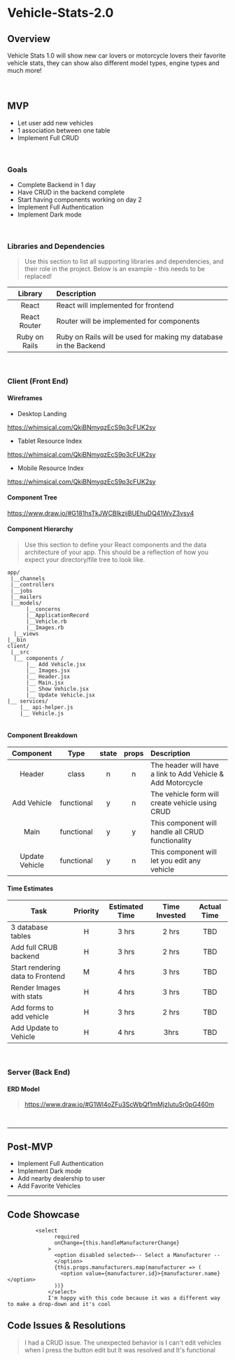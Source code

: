 # Vehicle-Stats-2.0
## Overview

Vehicle Stats 1.0 will show new car lovers or motorcycle lovers their favorite vehicle stats, they can show also different model types, engine types and much more! 


<br>

## MVP

- Let user add new vehicles 
- 1 association between one table
- Implement Full CRUD  

<br>

### Goals

- Complete Backend in 1 day
- Have CRUD in the backend complete
- Start having components working on day 2
- Implement Full Authentication
- Implement Dark mode

<br>

### Libraries and Dependencies

> Use this section to list all supporting libraries and dependencies, and their role in the project. Below is an example - this needs to be replaced!

|     Library      | Description                                |
| :--------------: | :----------------------------------------- |
|      React       |    React will implemented for frontend     |
|   React Router   |  Router will be implemented for components |
| Ruby  on Rails   | Ruby on Rails will be used for making my database in the Backend|

<br>

### Client (Front End)

#### Wireframes

- Desktop Landing

https://whimsical.com/QkiBNmyqzEcS9p3cFUK2sy

- Tablet Resource Index

https://whimsical.com/QkiBNmyqzEcS9p3cFUK2sy

- Mobile Resource Index

https://whimsical.com/QkiBNmyqzEcS9p3cFUK2sy

#### Component Tree

https://www.draw.io/#G181hsTkJWCBIkzijBUEhuDQ41WvZ3vsy4

#### Component Hierarchy

> Use this section to define your React components and the data architecture of your app. This should be a reflection of how you expect your directory/file tree to look like. 

``` structure
app/
 |__channels
 |__controllers
 |__jobs
 |__mailers
 |__models/
      |__concerns
      |__ApplicationRecord
      |__Vehicle.rb
      |__Images.rb
  |__views
|__bin
client/
 |__src
  |__ components /
      |__ Add Vehicle.jsx
      |__ Images.jsx
      |__ Header.jsx
      |__ Main.jsx
      |__ Show Vehicle.jsx
      |__ Update Vehicle.jsx
|__ services/
    |__ api-helper.js
    |__ Vehicle.js
      

```

#### Component Breakdown

|  Component   |    Type    | state | props | Description                                                      |
| :----------: | :--------: | :---: | :---: | :--------------------------------------------------------------- |
|    Header    |   class    |   n   |   n   | The header will have a link to Add Vehicle & Add Motorcycle      |
|  Add Vehicle | functional |   y   |   n   | The vehicle form will create vehicle using CRUD                  |
|     Main     | functional |   y   |   y   | This component will handle all CRUD functionality                |
|Update Vehicle| functional |   y   |   n   | This component will let you edit any vehicle                     |

#### Time Estimates

| Task                | Priority | Estimated Time | Time Invested | Actual Time |
| ------------------- | :------: | :------------: | :-----------: | :---------: |
| 3 database tables   |    H     |     3 hrs      |     2 hrs     |     TBD     |
|Add full CRUB backend|    H     |     3 hrs      |     2 hrs     |     TBD     |
|Start rendering data to Frontend |    M     |     4 hrs      |     3 hrs     |     TBD     |
|Render Images with stats|    H     |     4 hrs      |     3 hrs     |     TBD     |
|Add forms to add vehicle|    H     |     3 hrs      |     2 hrs     |     TBD     |
|Add Update to Vehicle|    H     |     4 hrs      |     3hrs     |     TBD     |


<br>

### Server (Back End)

#### ERD Model

> https://www.draw.io/#G1Wl4oZFu3ScWbQf1mMjzIutuSr0pG460m

<br>

***

## Post-MVP

- Implement Full Authentication
- Implement Dark mode
- Add nearby dealership to user
- Add Favorite Vehicles

***

## Code Showcase

 ```
          <select
                required
                onChange={this.handleManufacturerChange}
              >
                <option disabled selected>-- Select a Manufacturer --
                </option>
                {this.props.manufacturers.map(manufacturer => (
                  <option value={manufacturer.id}>{manufacturer.name}</option>
                ))}
              </select>
              I'm happy with this code because it was a different way to make a drop-down and it's cool
  ```

## Code Issues & Resolutions

> I had a CRUD issue. The unexpected behavior is I can't edit vehicles when I press the button edit but It was resolved and It's functional
